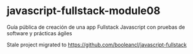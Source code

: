 # javascript-fullstack-module08
Guía pública de creación de una app Fullstack Javascript con pruebas de software y prácticas ágiles

Stale project migrated to https://github.com/booleancl/javascript-fullstack
